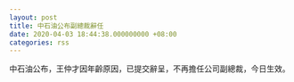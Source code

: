 ```yaml
---
layout: post
title: 中石油公布副總裁辭任
date: 2020-04-03 18:44:38.000000000 +08:00
categories: rss
---
```


中石油公布，王仲才因年齡原因，已提交辭呈，不再擔任公司副總裁，今日生效。
